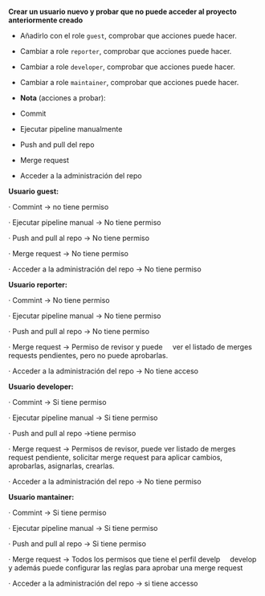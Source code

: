 **Crear un usuario nuevo y probar que no puede acceder al proyecto anteriormente creado**

- Añadirlo con el role `guest`, comprobar que acciones puede hacer.

- Cambiar a role `reporter`, comprobar que acciones puede hacer.

- Cambiar a role `developer`, comprobar que acciones puede hacer.

- Cambiar a role `maintainer`, comprobar que acciones puede hacer.

- **Nota** (acciones a probar):

- Commit
- Ejecutar pipeline manualmente
- Push and pull del repo
- Merge request
- Acceder a la administración del repo



**Usuario guest:**

· Commint  ->  no tiene permiso

· Ejecutar pipeline manual ->  No tiene permiso

· Push and pull al repo ->  No tiene permiso

· Merge request -> No tiene permiso

· Acceder a la administración del repo -> No tiene permiso



**Usuario reporter:**

· Commint -> No tiene permiso

· Ejecutar pipeline manual -> No tiene permiso

· Push and pull al repo -> No tiene permiso

· Merge request -> Permiso de revisor y puede
    ver el listado de merges requests pendientes, pero no puede aprobarlas.

· Acceder a la administración del repo ->  No tiene acceso



**Usuario developer:**

· Commint -> Si tiene permiso

· Ejecutar pipeline manual -> Si tiene permiso

· Push and pull al repo ->tiene permiso

· Merge request -> Permisos de revisor,  puede ver
listado de merges request pendiente, solicitar merge request para aplicar
cambios, aprobarlas, asignarlas, crearlas.

· Acceder a la administración del repo -> No tiene permiso



**Usuario mantainer:**

· Commint -> Si tiene permiso

· Ejecutar pipeline manual -> Si tiene permiso

· Push and pull al repo -> Si tiene permiso

· Merge request -> Todos los permisos que tiene el perfil develp
    develop y además puede configurar las reglas para aprobar una merge request

· Acceder a la administración del repo -> si tiene accesso
